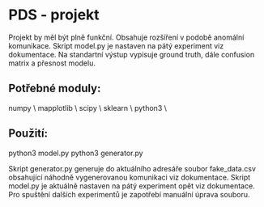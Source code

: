 <h1>PDS - projekt</h1>
Projekt by měl být plně funkční. Obsahuje rozšíření v podobě anomální komunikace. Skript model.py je nastaven na pátý experiment viz dokumentace. Na standartní výstup vypisuje ground truth, dále confusion matrix a přesnost modelu. 
<h2>Potřebné moduly:</h2>
numpy  \
mapplotlib  \
scipy  \
sklearn  \
python3  \

<h2>Použití:</h2>
python3 model.py
python3 generator.py

Skript generator.py generuje do aktuálního adresáře soubor fake_data.csv obsahující náhodně vygenerovanou komunikaci viz dokumentace.
Skript model.py je aktuálně nastaven na pátý experiment opět viz dokumentace. Pro spuštění dalších experimentů je zapotřebí manuální úprava souboru.
